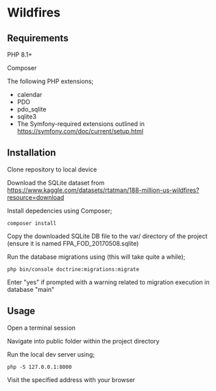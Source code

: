 Wildfires
=========

Requirements
------------
PHP 8.1+
  
Composer

The following PHP extensions;
* calendar
* PDO
* pdo_sqlite
* sqlite3
* The Symfony-required extensions outlined in https://symfony.com/doc/current/setup.html

Installation
------------
Clone repository to local device

Download the SQLite dataset from https://www.kaggle.com/datasets/rtatman/188-million-us-wildfires?resource=download

Install depedencies using Composer;
```
composer install
```
Copy the downloaded SQLite DB file to the var/ directory of the project (ensure it is named FPA_FOD_20170508.sqlite)

Run the database migrations using (this will take quite a while);
```
php bin/console doctrine:migrations:migrate
```

Enter "yes" if prompted with a warning related to migration execution in database "main"

Usage
-----
Open a terminal session

Navigate into public folder within the project directory

Run the local dev server using;
```
php -S 127.0.0.1:8000
```

Visit the specified address with your browser
